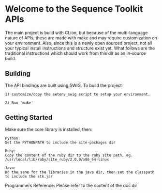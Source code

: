 # Welcome to the Sequence Toolkit APIs

The main project is build with CLion, but because of the multi-language nature of APIs, these are made with make and may
require customization on your environment. Also, since this is a newly open sourced project, not all your typical install
instructions and structure exist yet. What follows are the traditional instructions which should work from this dir as an in-source build.

## Building

The API bindings are built using SWIG. To build the project:

	1) customize/copy the setenv_swig script to setup your environment.

	2) Run 'make'

## Getting Started

Make sure the core library is installed, then:

	Python:
	Set the PYTHONPATH to include the site-packages dir

	Ruby:
	Copy the content of the ruby dir to the ruby site path, eg. /usr/local/lib/ruby/site_ruby/2.0.0/x86_64-linux

	Java:
	Do the same for the libraries in the java dir, then set the classpath to include the stk.jar

Programmers Reference:
	Please refer to the content of the doc dir

